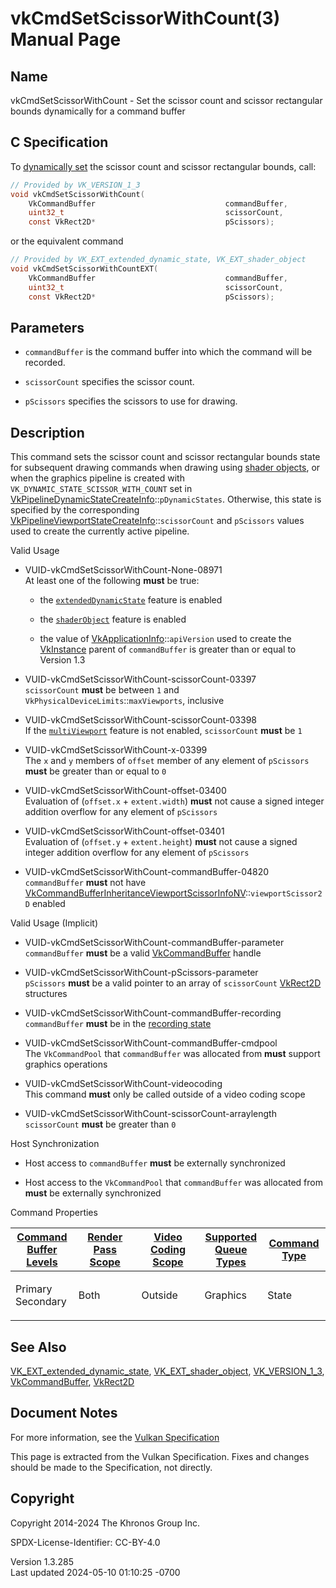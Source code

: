 # vkCmdSetScissorWithCount(3) Manual Page

## Name

vkCmdSetScissorWithCount - Set the scissor count and scissor rectangular
bounds dynamically for a command buffer



## <a href="#_c_specification" class="anchor"></a>C Specification

To <a
href="https://registry.khronos.org/vulkan/specs/1.3-extensions/html/vkspec.html#pipelines-dynamic-state"
target="_blank" rel="noopener">dynamically set</a> the scissor count and
scissor rectangular bounds, call:

``` c
// Provided by VK_VERSION_1_3
void vkCmdSetScissorWithCount(
    VkCommandBuffer                             commandBuffer,
    uint32_t                                    scissorCount,
    const VkRect2D*                             pScissors);
```

or the equivalent command

``` c
// Provided by VK_EXT_extended_dynamic_state, VK_EXT_shader_object
void vkCmdSetScissorWithCountEXT(
    VkCommandBuffer                             commandBuffer,
    uint32_t                                    scissorCount,
    const VkRect2D*                             pScissors);
```

## <a href="#_parameters" class="anchor"></a>Parameters

- `commandBuffer` is the command buffer into which the command will be
  recorded.

- `scissorCount` specifies the scissor count.

- `pScissors` specifies the scissors to use for drawing.

## <a href="#_description" class="anchor"></a>Description

This command sets the scissor count and scissor rectangular bounds state
for subsequent drawing commands when drawing using <a
href="https://registry.khronos.org/vulkan/specs/1.3-extensions/html/vkspec.html#shaders-objects"
target="_blank" rel="noopener">shader objects</a>, or when the graphics
pipeline is created with `VK_DYNAMIC_STATE_SCISSOR_WITH_COUNT` set in
[VkPipelineDynamicStateCreateInfo](https://registry.khronos.org/vulkan/specs/1.3-extensions/man/html/VkPipelineDynamicStateCreateInfo.html)::`pDynamicStates`.
Otherwise, this state is specified by the corresponding
[VkPipelineViewportStateCreateInfo](https://registry.khronos.org/vulkan/specs/1.3-extensions/man/html/VkPipelineViewportStateCreateInfo.html)::`scissorCount`
and `pScissors` values used to create the currently active pipeline.

Valid Usage

- <a href="#VUID-vkCmdSetScissorWithCount-None-08971"
  id="VUID-vkCmdSetScissorWithCount-None-08971"></a>
  VUID-vkCmdSetScissorWithCount-None-08971  
  At least one of the following **must** be true:

  - the [`extendedDynamicState`](#features-extendedDynamicState) feature
    is enabled

  - the [`shaderObject`](#features-shaderObject) feature is enabled

  - the value of
    [VkApplicationInfo](https://registry.khronos.org/vulkan/specs/1.3-extensions/man/html/VkApplicationInfo.html)::`apiVersion` used to
    create the [VkInstance](https://registry.khronos.org/vulkan/specs/1.3-extensions/man/html/VkInstance.html) parent of `commandBuffer`
    is greater than or equal to Version 1.3

- <a href="#VUID-vkCmdSetScissorWithCount-scissorCount-03397"
  id="VUID-vkCmdSetScissorWithCount-scissorCount-03397"></a>
  VUID-vkCmdSetScissorWithCount-scissorCount-03397  
  `scissorCount` **must** be between `1` and
  `VkPhysicalDeviceLimits`::`maxViewports`, inclusive

- <a href="#VUID-vkCmdSetScissorWithCount-scissorCount-03398"
  id="VUID-vkCmdSetScissorWithCount-scissorCount-03398"></a>
  VUID-vkCmdSetScissorWithCount-scissorCount-03398  
  If the <a
  href="https://registry.khronos.org/vulkan/specs/1.3-extensions/html/vkspec.html#features-multiViewport"
  target="_blank" rel="noopener"><code>multiViewport</code></a> feature
  is not enabled, `scissorCount` **must** be `1`

- <a href="#VUID-vkCmdSetScissorWithCount-x-03399"
  id="VUID-vkCmdSetScissorWithCount-x-03399"></a>
  VUID-vkCmdSetScissorWithCount-x-03399  
  The `x` and `y` members of `offset` member of any element of
  `pScissors` **must** be greater than or equal to `0`

- <a href="#VUID-vkCmdSetScissorWithCount-offset-03400"
  id="VUID-vkCmdSetScissorWithCount-offset-03400"></a>
  VUID-vkCmdSetScissorWithCount-offset-03400  
  Evaluation of (`offset.x` + `extent.width`) **must** not cause a
  signed integer addition overflow for any element of `pScissors`

- <a href="#VUID-vkCmdSetScissorWithCount-offset-03401"
  id="VUID-vkCmdSetScissorWithCount-offset-03401"></a>
  VUID-vkCmdSetScissorWithCount-offset-03401  
  Evaluation of (`offset.y` + `extent.height`) **must** not cause a
  signed integer addition overflow for any element of `pScissors`

- <a href="#VUID-vkCmdSetScissorWithCount-commandBuffer-04820"
  id="VUID-vkCmdSetScissorWithCount-commandBuffer-04820"></a>
  VUID-vkCmdSetScissorWithCount-commandBuffer-04820  
  `commandBuffer` **must** not have
  [VkCommandBufferInheritanceViewportScissorInfoNV](https://registry.khronos.org/vulkan/specs/1.3-extensions/man/html/VkCommandBufferInheritanceViewportScissorInfoNV.html)::`viewportScissor2D`
  enabled

Valid Usage (Implicit)

- <a href="#VUID-vkCmdSetScissorWithCount-commandBuffer-parameter"
  id="VUID-vkCmdSetScissorWithCount-commandBuffer-parameter"></a>
  VUID-vkCmdSetScissorWithCount-commandBuffer-parameter  
  `commandBuffer` **must** be a valid
  [VkCommandBuffer](https://registry.khronos.org/vulkan/specs/1.3-extensions/man/html/VkCommandBuffer.html) handle

- <a href="#VUID-vkCmdSetScissorWithCount-pScissors-parameter"
  id="VUID-vkCmdSetScissorWithCount-pScissors-parameter"></a>
  VUID-vkCmdSetScissorWithCount-pScissors-parameter  
  `pScissors` **must** be a valid pointer to an array of `scissorCount`
  [VkRect2D](https://registry.khronos.org/vulkan/specs/1.3-extensions/man/html/VkRect2D.html) structures

- <a href="#VUID-vkCmdSetScissorWithCount-commandBuffer-recording"
  id="VUID-vkCmdSetScissorWithCount-commandBuffer-recording"></a>
  VUID-vkCmdSetScissorWithCount-commandBuffer-recording  
  `commandBuffer` **must** be in the [recording
  state](#commandbuffers-lifecycle)

- <a href="#VUID-vkCmdSetScissorWithCount-commandBuffer-cmdpool"
  id="VUID-vkCmdSetScissorWithCount-commandBuffer-cmdpool"></a>
  VUID-vkCmdSetScissorWithCount-commandBuffer-cmdpool  
  The `VkCommandPool` that `commandBuffer` was allocated from **must**
  support graphics operations

- <a href="#VUID-vkCmdSetScissorWithCount-videocoding"
  id="VUID-vkCmdSetScissorWithCount-videocoding"></a>
  VUID-vkCmdSetScissorWithCount-videocoding  
  This command **must** only be called outside of a video coding scope

- <a href="#VUID-vkCmdSetScissorWithCount-scissorCount-arraylength"
  id="VUID-vkCmdSetScissorWithCount-scissorCount-arraylength"></a>
  VUID-vkCmdSetScissorWithCount-scissorCount-arraylength  
  `scissorCount` **must** be greater than `0`

Host Synchronization

- Host access to `commandBuffer` **must** be externally synchronized

- Host access to the `VkCommandPool` that `commandBuffer` was allocated
  from **must** be externally synchronized

Command Properties

<table class="tableblock frame-all grid-all stretch">
<colgroup>
<col style="width: 20%" />
<col style="width: 20%" />
<col style="width: 20%" />
<col style="width: 20%" />
<col style="width: 20%" />
</colgroup>
<thead>
<tr class="header">
<th class="tableblock halign-left valign-top"><a
href="#VkCommandBufferLevel">Command Buffer Levels</a></th>
<th class="tableblock halign-left valign-top"><a
href="#vkCmdBeginRenderPass">Render Pass Scope</a></th>
<th class="tableblock halign-left valign-top"><a
href="#vkCmdBeginVideoCodingKHR">Video Coding Scope</a></th>
<th class="tableblock halign-left valign-top"><a
href="#VkQueueFlagBits">Supported Queue Types</a></th>
<th class="tableblock halign-left valign-top"><a
href="#fundamentals-queueoperation-command-types">Command Type</a></th>
</tr>
</thead>
<tbody>
<tr class="odd">
<td class="tableblock halign-left valign-top"><p>Primary<br />
Secondary</p></td>
<td class="tableblock halign-left valign-top"><p>Both</p></td>
<td class="tableblock halign-left valign-top"><p>Outside</p></td>
<td class="tableblock halign-left valign-top"><p>Graphics</p></td>
<td class="tableblock halign-left valign-top"><p>State</p></td>
</tr>
</tbody>
</table>

## <a href="#_see_also" class="anchor"></a>See Also

[VK_EXT_extended_dynamic_state](https://registry.khronos.org/vulkan/specs/1.3-extensions/man/html/VK_EXT_extended_dynamic_state.html),
[VK_EXT_shader_object](https://registry.khronos.org/vulkan/specs/1.3-extensions/man/html/VK_EXT_shader_object.html),
[VK_VERSION_1_3](https://registry.khronos.org/vulkan/specs/1.3-extensions/man/html/VK_VERSION_1_3.html),
[VkCommandBuffer](https://registry.khronos.org/vulkan/specs/1.3-extensions/man/html/VkCommandBuffer.html), [VkRect2D](https://registry.khronos.org/vulkan/specs/1.3-extensions/man/html/VkRect2D.html)

## <a href="#_document_notes" class="anchor"></a>Document Notes

For more information, see the <a
href="https://registry.khronos.org/vulkan/specs/1.3-extensions/html/vkspec.html#vkCmdSetScissorWithCount"
target="_blank" rel="noopener">Vulkan Specification</a>

This page is extracted from the Vulkan Specification. Fixes and changes
should be made to the Specification, not directly.

## <a href="#_copyright" class="anchor"></a>Copyright

Copyright 2014-2024 The Khronos Group Inc.

SPDX-License-Identifier: CC-BY-4.0

Version 1.3.285  
Last updated 2024-05-10 01:10:25 -0700

